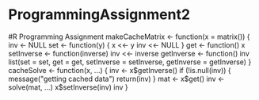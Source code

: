 # ProgrammingAssignment2
#R Programming Assignment
makeCacheMatrix <- function(x = matrix()) {
        inv <- NULL
        set <- function(y) {
                x <<- y
                inv <<- NULL
        }
        get <- function() x
        setInverse <- function(inverse) inv <<- inverse
        getInverse <- function() inv
        list(set = set,
             get = get,
             setInverse = setInverse,
             getInverse = getInverse)
}
cacheSolve <- function(x, ...) {
        inv <- x$getInverse()
        if (!is.null(inv)) {
                message("getting cached data")
                return(inv)
        }
        mat <- x$get()
        inv <- solve(mat, ...)
        x$setInverse(inv)
        inv
}
